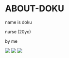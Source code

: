 # ABOUT-DOKU

name is doku

nurse (20yo)

by me

![](https://i.ibb.co/C5B2njg/Untitled29-20240709071323.webp) ![](https://i.ibb.co/0MTDkxw/Screenshot-2024-07-30-204514.png) ![](https://i.ibb.co/p1TkWwh/Untitled33-20240710172609.webp)
